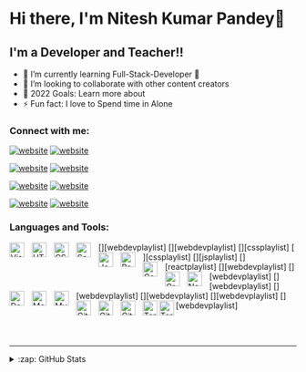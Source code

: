 # Hi there, I'm Nitesh Kumar Pandey👋 



## I'm a Developer and Teacher!!

- 🌱 I’m currently learning Full-Stack-Developer 🤣
- 👯 I’m looking to collaborate with other content creators
- 🥅 2022 Goals: Learn more about 
- ⚡ Fun fact: I love to Spend time in Alone

### Connect with me:


[![website](./img/youtube-light.svg)](https://www.youtube.com/channel/UCwVsw7nPyTv9pcDMNK272Aw#gh-light-mode-only)
[![website](./img/youtube-dark.svg)](https://www.youtube.com/channel/UCwVsw7nPyTv9pcDMNK272Aw#gh-dark-mode-only)
&nbsp;&nbsp;



[![website](./img/twitter-light.svg)](https://twitter.com/iamniteshpandit#gh-light-mode-only)
[![website](./img/twitter-dark.svg)](https://twitter.com/iamniteshpandit#gh-dark-mode-only)
&nbsp;&nbsp;


[![website](./img/linkedin-light.svg)](https://linkedin.com/in/iamniteshpandit#gh-light-mode-only)
[![website](./img/linkedin-dark.svg)](https://linkedin.com/in/iamniteshpandit#gh-dark-mode-only)
&nbsp;&nbsp;


[![website](./img/instagram-light.svg)](https://instagram.com/iamniteshpandit#gh-light-mode-only)
[![website](./img/instagram-dark.svg)](https://instagram.com/iamniteshpandit#gh-dark-mode-only)

### Languages and Tools:
[<img align="left" alt="Visual Studio Code" width="26px" src="https://cdn.jsdelivr.net/gh/devicons/devicon/icons/vscode/vscode-original.svg" style="padding-right:10px;" />][webdevplaylist]
[<img align="left" alt="HTML5" width="26px" src="https://cdn.jsdelivr.net/gh/devicons/devicon/icons/html5/html5-original.svg" style="padding-right:10px;" />][webdevplaylist]
[<img align="left" alt="CSS3" width="26px" src="https://cdn.jsdelivr.net/gh/devicons/devicon/icons/css3/css3-original.svg" style="padding-right:10px;" />][cssplaylist]
[<img align="left" alt="Sass" width="26px" src="https://cdn.jsdelivr.net/gh/devicons/devicon/icons/sass/sass-original.svg" style="padding-right:10px;" />][cssplaylist]
[<img align="left" alt="JavaScript" width="26px" src="https://cdn.jsdelivr.net/gh/devicons/devicon/icons/javascript/javascript-original.svg" style="padding-right:10px;" />][jsplaylist]
[<img align="left" alt="React" width="26px" src="https://cdn.jsdelivr.net/gh/devicons/devicon/icons/react/react-original.svg" style="padding-right:10px;" />][reactplaylist]
[<img align="left" alt="Gatsby" width="26px" src="https://cdn.jsdelivr.net/gh/devicons/devicon/icons/gatsby/gatsby-original.svg" style="padding-right:10px;" />][webdevplaylist]
[<img align="left" alt="GraphQL" width="26px" src="https://cdn.jsdelivr.net/gh/devicons/devicon/icons/graphql/graphql-plain.svg" style="padding-right:10px;" />][webdevplaylist]
[<img align="left" alt="Node.js" width="26px" src="https://cdn.jsdelivr.net/gh/devicons/devicon/icons/nodejs/nodejs-original.svg" style="padding-right:10px;" />][webdevplaylist]
[<img align="left" alt="Deno" width="26px" src="./img/deno-light.svg" style="padding-right:10px;" />][webdevplaylist]
[<img align="left" alt="MongoDB" width="26px" src="https://cdn.jsdelivr.net/gh/devicons/devicon/icons/mongodb/mongodb-original.svg" style="padding-right:10px;" />][webdevplaylist]
[<img align="left" alt="MySQL" width="26px" src="https://cdn.jsdelivr.net/gh/devicons/devicon/icons/mysql/mysql-original.svg" style="padding-right:10px;" />][webdevplaylist]
[<img align="left" alt="Git" width="26px" src="https://cdn.jsdelivr.net/gh/devicons/devicon/icons/git/git-original.svg" style="padding-right:10px;" />][webdevplaylist]
[<img align="left" alt="GitHub" width="26px" src="https://user-images.githubusercontent.com/3369400/139447912-e0f43f33-6d9f-45f8-be46-2df5bbc91289.png" style="padding-right:10px;" />](https://www.youtube.com/playlist?list=PLkwxH9e_vrAJ0WbEsFA9W3I1W-g_BTsbt#gh-dark-mode-only)
[<img align="left" alt="GitHub" width="26px" src="https://user-images.githubusercontent.com/3369400/139448065-39a229ba-4b06-434b-bc67-616e2ed80c8f.png" style="padding-right:10px;" />](https://www.youtube.com/playlist?list=PLkwxH9e_vrAJ0WbEsFA9W3I1W-g_BTsbt#gh-light-mode-only)
[<img align="left" alt="Terminal" width="26px" src="./img/terminal-light.svg" />](https://www.youtube.com/playlist?list=PLkwxH9e_vrAJ0WbEsFA9W3I1W-g_BTsbt#gh-light-mode-only)
[<img align="left" alt="Terminal" width="26px" src="./img/terminal-dark.svg" />](https://www.youtube.com/playlist?list=PLkwxH9e_vrAJ0WbEsFA9W3I1W-g_BTsbt#gh-dark-mode-only)


<br />
<br />



---

<details>
  <summary>:zap: GitHub Stats</summary>

  <img align="left" alt="iamniteshpandit's GitHub Stats" src="https://github-readme-stats.vercel.app/api?username=iamniteshpandit&show_icons=true&hide_border=false&title_color=ff652f&icon_color=FFE400&bg_color=09131B&text_color=ffffff&border_color=0c1a25" />

</details>

[website]: https://iamniteshpandit.com
[course]: http://vsCodeHero.com
[twitter]: https://twitter.com/iamniteshpandit
[youtube]: https://www.youtube.com/channel/UCwVsw7nPyTv9pcDMNK272
[instagram]: https://instagram.com/iamniteshpandit
[linkedin]: https://linkedin.com/in/iamniteshpandit
